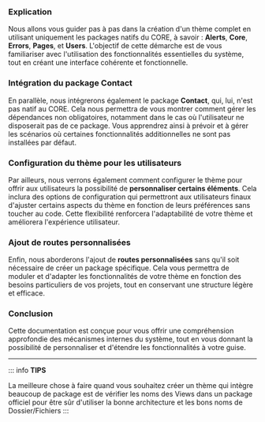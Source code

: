 ### Explication
Nous allons vous guider pas à pas dans la création d'un thème complet en utilisant uniquement les packages natifs du CORE, à savoir : **Alerts**, **Core**, **Errors**, **Pages**, et **Users**. L'objectif de cette démarche est de vous familiariser avec l'utilisation des fonctionnalités essentielles du système, tout en créant une interface cohérente et fonctionnelle.

### Intégration du package Contact
En parallèle, nous intégrerons également le package **Contact**, qui, lui, n'est pas natif au CORE. Cela nous permettra de vous montrer comment gérer les dépendances non obligatoires, notamment dans le cas où l'utilisateur ne disposerait pas de ce package. Vous apprendrez ainsi à prévoir et à gérer les scénarios où certaines fonctionnalités additionnelles ne sont pas installées par défaut.

### Configuration du thème pour les utilisateurs
Par ailleurs, nous verrons également comment configurer le thème pour offrir aux utilisateurs la possibilité de **personnaliser certains éléments**. Cela inclura des options de configuration qui permettront aux utilisateurs finaux d'ajuster certains aspects du thème en fonction de leurs préférences sans toucher au code. Cette flexibilité renforcera l'adaptabilité de votre thème et améliorera l'expérience utilisateur.

### Ajout de routes personnalisées
Enfin, nous aborderons l'ajout de **routes personnalisées** sans qu'il soit nécessaire de créer un package spécifique. Cela vous permettra de moduler et d'adapter les fonctionnalités de votre thème en fonction des besoins particuliers de vos projets, tout en conservant une structure légère et efficace.

### Conclusion
Cette documentation est conçue pour vous offrir une compréhension approfondie des mécanismes internes du système, tout en vous donnant la possibilité de personnaliser et d'étendre les fonctionnalités à votre guise.

---

::: info
**TIPS**

La meilleure chose à faire quand vous souhaitez créer un thème qui intègre beaucoup de package est de vérifier les noms des Views dans un package officiel pour être sûr d'utiliser la bonne architecture et les bons noms de Dossier/Fichiers
:::